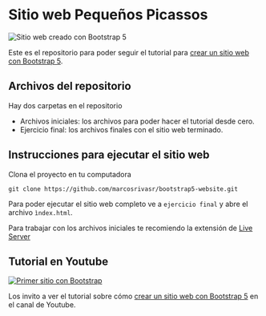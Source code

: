 # Sitio web Pequeños Picassos

![Sitio web creado con Bootstrap 5](./app/img/logo.jpg)

Este es el repositorio para poder seguir el tutorial para [crear un sitio web con Bootstrap 5](https://www.youtube.com/watch?v=ZuOL_DoaG9k).

## Archivos del repositorio

Hay dos carpetas en el repositorio
- Archivos iniciales: los archivos para poder hacer el tutorial desde cero.
- Ejercicio final: los archivos finales con el sitio web terminado.

## Instrucciones para ejecutar el sitio web

Clona el proyecto en tu computadora

`git clone https://github.com/marcosrivasr/bootstrap5-website.git`

Para poder ejecutar el sitio web completo ve a `ejercicio final` y abre el archivo `ìndex.html`.

Para trabajar con los archivos iniciales te recomiendo la extensión de [Live Server](https://marketplace.visualstudio.com/items?itemName=ritwickdey.LiveServer#:~:text=%20Shortcuts%20to%20Start%2FStop%20Server%20%201%20Open,to%20Stop%20the%20server%20%28You%20can...%20More%20)

## Tutorial en Youtube

[![Primer sitio con Bootstrap](resources/video-portada.jpg)](https://www.youtube.com/watch?v=ZuOL_DoaG9k)

Los invito a ver el tutorial sobre cómo [crear un sitio web con Bootstrap 5](https://www.youtube.com/watch?v=ZuOL_DoaG9k) en el canal de Youtube.
